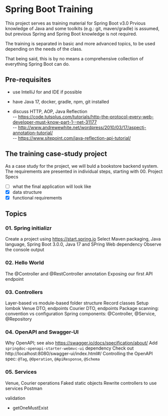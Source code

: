 # Spring Boot Training
This project serves as training material for Spring Boot v3.0
Prvious knowledge of Java and some toolkits (e.g.: git, maven/gradle) is assumed, but previous Spring and Spring Boot knowledge is not required.

The training is separated in basic and more advanced topics, to be used depending on the needs of the class.

That being said, this is by no means a comprehensive collection of everything Spring Boot can do.

## Pre-requisites
- use IntelliJ for and IDE if possible
- have Java 17, docker, gradle, npm, git installed

- discuss HTTP, AOP, Java Reflection  
-- https://code.tutsplus.com/tutorials/http-the-protocol-every-web-developer-must-know-part-1--net-31177  
-- http://www.andrewewhite.net/wordpress/2010/03/17/aspectj-annotation-tutorial/  
-- https://www.sitepoint.com/java-reflection-api-tutorial/  

## The training case-study project
As a case study for the project, we will buld a bookstore backend system.
The requirements are presented in individual steps, starting with 00. Project Specs

- [ ] what the final application will look like
- [x] data structure
- [x] functional requirements

## Topics

### 01. Spring initializr
Create a project using https://start.spring.io
Select Maven packaging, Java language, Spring Boot 3.0.0, Java 17 and SPring Web dependency
Observe the console output

### 02. Hello World
The @Controller and @RestController annotation
Exposing our first API endpoint

### 03. Controllers
Layer-based vs module-based folder structure
Record classes
Setup lombok
Venue DTO, endpoints
Courier DTO, endpoints
Package scanning: convention vs configuration
Spring components: @Controller, @Service, @Repository

### 04. OpenAPI and Swagger-UI
Why OpenAPI; see also https://swagger.io/docs/specification/about/
Add `springdoc-openapi-starter-webmvc-ui` dependency
Check out http://localhost:8080/swagger-ui/index.html#/
Controlling the OpenAPI spec: `@Tag`, `@Operation`, `@ApiResponse`, `@Schema`

### 05. Services
Venue, Courier operations
Faked static objects
Rewrite controllers to use services
Postman



validation
- getOneMustExist
